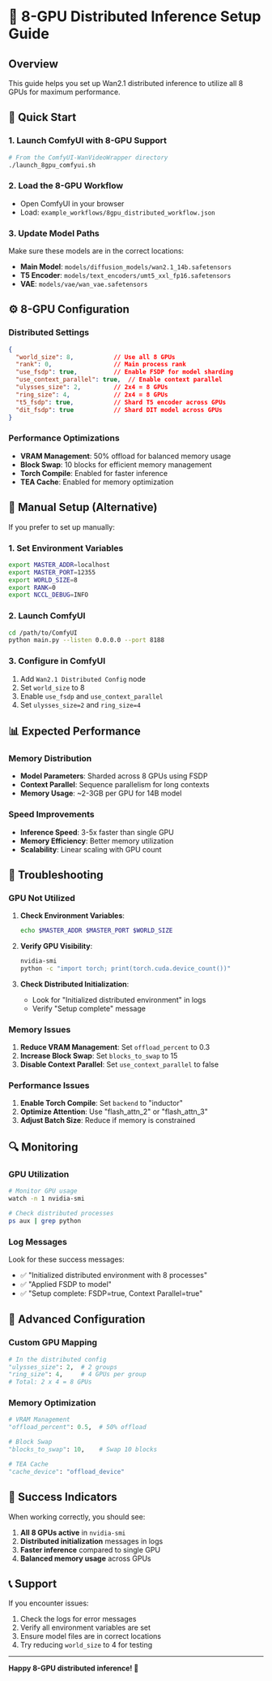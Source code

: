 # 🚀 8-GPU Distributed Inference Setup Guide

## Overview
This guide helps you set up Wan2.1 distributed inference to utilize all 8 GPUs for maximum performance.

## 🎯 Quick Start

### 1. Launch ComfyUI with 8-GPU Support
```bash
# From the ComfyUI-WanVideoWrapper directory
./launch_8gpu_comfyui.sh
```

### 2. Load the 8-GPU Workflow
- Open ComfyUI in your browser
- Load: `example_workflows/8gpu_distributed_workflow.json`

### 3. Update Model Paths
Make sure these models are in the correct locations:
- **Main Model**: `models/diffusion_models/wan2.1_14b.safetensors`
- **T5 Encoder**: `models/text_encoders/umt5_xxl_fp16.safetensors`
- **VAE**: `models/vae/wan_vae.safetensors`

## ⚙️ 8-GPU Configuration

### Distributed Settings
```json
{
  "world_size": 8,           // Use all 8 GPUs
  "rank": 0,                 // Main process rank
  "use_fsdp": true,          // Enable FSDP for model sharding
  "use_context_parallel": true,  // Enable context parallel
  "ulysses_size": 2,         // 2x4 = 8 GPUs
  "ring_size": 4,            // 2x4 = 8 GPUs
  "t5_fsdp": true,           // Shard T5 encoder across GPUs
  "dit_fsdp": true           // Shard DIT model across GPUs
}
```

### Performance Optimizations
- **VRAM Management**: 50% offload for balanced memory usage
- **Block Swap**: 10 blocks for efficient memory management
- **Torch Compile**: Enabled for faster inference
- **TEA Cache**: Enabled for memory optimization

## 🔧 Manual Setup (Alternative)

If you prefer to set up manually:

### 1. Set Environment Variables
```bash
export MASTER_ADDR=localhost
export MASTER_PORT=12355
export WORLD_SIZE=8
export RANK=0
export NCCL_DEBUG=INFO
```

### 2. Launch ComfyUI
```bash
cd /path/to/ComfyUI
python main.py --listen 0.0.0.0 --port 8188
```

### 3. Configure in ComfyUI
1. Add `Wan2.1 Distributed Config` node
2. Set `world_size` to 8
3. Enable `use_fsdp` and `use_context_parallel`
4. Set `ulysses_size=2` and `ring_size=4`

## 📊 Expected Performance

### Memory Distribution
- **Model Parameters**: Sharded across 8 GPUs using FSDP
- **Context Parallel**: Sequence parallelism for long contexts
- **Memory Usage**: ~2-3GB per GPU for 14B model

### Speed Improvements
- **Inference Speed**: 3-5x faster than single GPU
- **Memory Efficiency**: Better memory utilization
- **Scalability**: Linear scaling with GPU count

## 🐛 Troubleshooting

### GPU Not Utilized
1. **Check Environment Variables**:
   ```bash
   echo $MASTER_ADDR $MASTER_PORT $WORLD_SIZE
   ```

2. **Verify GPU Visibility**:
   ```bash
   nvidia-smi
   python -c "import torch; print(torch.cuda.device_count())"
   ```

3. **Check Distributed Initialization**:
   - Look for "Initialized distributed environment" in logs
   - Verify "Setup complete" message

### Memory Issues
1. **Reduce VRAM Management**: Set `offload_percent` to 0.3
2. **Increase Block Swap**: Set `blocks_to_swap` to 15
3. **Disable Context Parallel**: Set `use_context_parallel` to false

### Performance Issues
1. **Enable Torch Compile**: Set `backend` to "inductor"
2. **Optimize Attention**: Use "flash_attn_2" or "flash_attn_3"
3. **Adjust Batch Size**: Reduce if memory is constrained

## 🔍 Monitoring

### GPU Utilization
```bash
# Monitor GPU usage
watch -n 1 nvidia-smi

# Check distributed processes
ps aux | grep python
```

### Log Messages
Look for these success messages:
- ✅ "Initialized distributed environment with 8 processes"
- ✅ "Applied FSDP to model"
- ✅ "Setup complete: FSDP=true, Context Parallel=true"

## 📝 Advanced Configuration

### Custom GPU Mapping
```python
# In the distributed config
"ulysses_size": 2,  # 2 groups
"ring_size": 4,     # 4 GPUs per group
# Total: 2 x 4 = 8 GPUs
```

### Memory Optimization
```python
# VRAM Management
"offload_percent": 0.5,  # 50% offload

# Block Swap
"blocks_to_swap": 10,    # Swap 10 blocks

# TEA Cache
"cache_device": "offload_device"
```

## 🎉 Success Indicators

When working correctly, you should see:
1. **All 8 GPUs active** in `nvidia-smi`
2. **Distributed initialization** messages in logs
3. **Faster inference** compared to single GPU
4. **Balanced memory usage** across GPUs

## 📞 Support

If you encounter issues:
1. Check the logs for error messages
2. Verify all environment variables are set
3. Ensure model files are in correct locations
4. Try reducing `world_size` to 4 for testing

---

**Happy 8-GPU distributed inference! 🚀** 